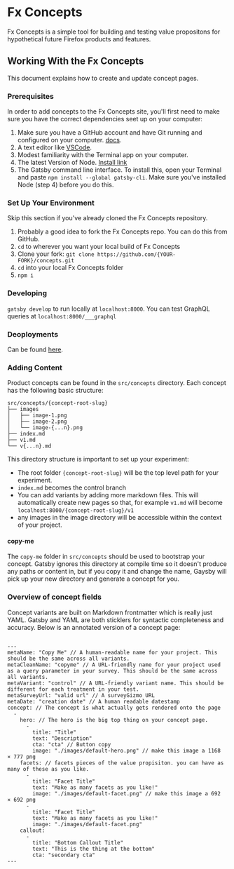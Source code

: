 
# Fx Concepts

Fx Concepts is a simple tool for building and testing value propositons for hypothetical future Firefox products and features.

## Working With the Fx Concepts

This document explains how to create and update concept pages.

### Prerequisites

In order to add concepts to the Fx Concepts site, you'll first need to make sure you have the correct dependencies seet up on your computer:

1. Make sure you have a GitHub account and have Git running and configured on your computer. [docs](https://help.github.com/articles/set-up-git/).
1. A text editor like [VSCode](https://code.visualstudio.com/).
1. Modest familiarity with the Terminal app on your computer.
1. The latest Version of Node. [Install link](https://nodejs.org/en/download/current/)
1. The Gatsby command line interface. To install this, open your Terminal and paste `npm install --global gatsby-cli`.  Make sure you've installed Node (step 4) before you do this.

### Set Up Your Environment

Skip this section if you've already cloned the Fx Concepts repository.

1.  Probably a good idea to fork the Fx Concepts repo. You can do this from GitHub.
1. `cd` to wherever you want your local build of Fx Concepts
1. Clone your fork: `git clone https://github.com/{YOUR-FORK}/concepts.git`
1. `cd` into your local Fx Concepts folder
1. `npm i`

### Developing

`gatsby develop` to run locally at `localhost:8000`. You can test GraphQL queries at `localhost:8000/___graphql`

### Deoployments

Can be found [here](docs/deployments.md).

### Adding Content

Product concepts can be found in the `src/concepts` directory. Each concept has the following basic structure:

```
src/concepts/{concept-root-slug}
├── images
│   ├── image-1.png
│   ├── image-2.png
│   └── image-{...n}.png
├── index.md
├── v1.md
└── v{...n}.md
```

This directory structure is important to set up your experiment:
* The root folder `{concept-root-slug}` will be the top level path for your experiment.
* `index.md` becomes the control branch
* You can add variants by adding more markdown files. This will automatically create new pages so that, for example `v1.md` will become `localhost:8000/{concept-root-slug}/v1`
* any images in the image directory will be accessible within the context of your project.

#### copy-me

The `copy-me` folder in `src/concepts` should be used to bootstrap your concept. Gatsby ignores this directory at compile time so it doesn't produce any paths or content in, but if you copy it and change the name, Gaysby will pick up your new directory and generate a concept for you.

### Overview of concept fields

Concept variants are built on Markdown frontmatter which is really just YAML. Gatsby and YAML are both sticklers for syntactic completeness and accuracy. Below is an annotated version of a concept page:

```

---
metaName: "Copy Me" // A human-readable name for your project. This should be the same across all variants.
metaCleanName: "copyme" // A URL-friendly name for your project used as a query parameter in your survey. This should be the same across all variants.
metaVariant: "control" // A URL-friendly variant name. This should be different for each treatment in your test.
metaSurveyUrl: "valid url" // A surveyGizmo URL
metaDate: "creation date" // A human readable datestamp
concept: // The concept is what actually gets rendered onto the page
  -
    hero: // The hero is the big top thing on your concept page.
      -
        title: "Title"
        text: "Description"
        cta: "cta" // Button copy
        image: "./images/default-hero.png" // make this image a 1168 × 777 png
    facets: // facets pieces of the value propisiton. you can have as many of these as you like.
      -
        title: "Facet Title"
        text: "Make as many facets as you like!"
        image: "./images/default-facet.png" // make this image a 692 × 692 png
      -
        title: "Facet Title"
        text: "Make as many facets as you like!"
        image: "./images/default-facet.png"
    callout:
      -
        title: "Bottom Callout Title"
        text: "This is the thing at the bottom"
        cta: "secondary cta"
---


